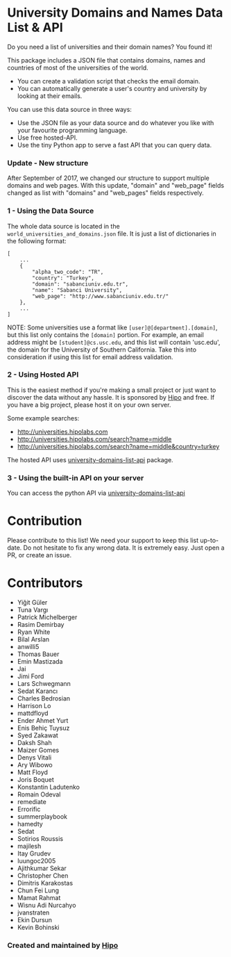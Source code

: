 # University Domains and Names Data List & API

Do you need a list of universities and their domain names? You found it!

This package includes a JSON file that contains domains, names and countries of most of the universities of the world.
 - You can create a validation script that checks the email domain.
 - You can automatically generate a user's country and university by looking at their emails.


You can use this data source in three ways:
 - Use the JSON file as your data source and do whatever you like with your favourite programming language.
 - Use free hosted-API.
 - Use the tiny Python app to serve a fast API that you can query data.

### Update - New structure

After September of 2017, we changed our structure to support multiple domains and web pages. With this update, "domain" and "web_page" fields changed as list with "domains" and "web_pages" fields respectively.

### 1 - Using the Data Source

The whole data source is located in the `world_universities_and_domains.json` file. It is just a list of dictionaries in the following format:

	[
		...
		{
		    "alpha_two_code": "TR",
		    "country": "Turkey",
		    "domain": "sabanciuniv.edu.tr",
		    "name": "Sabanci University",
		    "web_page": "http://www.sabanciuniv.edu.tr/"
		},
		...
	]


NOTE: Some universities use a format like `[user]@[department].[domain]`, but this list only contains the `[domain]` portion.
For example, an email address might be `[student]@cs.usc.edu`, and this list will contain 'usc.edu', the domain for the
University of Southern California. Take this into consideration if using this list for email address validation.

### 2 - Using Hosted API

This is the easiest method if you're making a small project or just want to discover the data without any hassle.
It is sponsored by [Hipo](http://www.hipolabs.com) and free. If you have a big project, please host it on your own server.

Some example searches:

 - http://universities.hipolabs.com
 - http://universities.hipolabs.com/search?name=middle
 - http://universities.hipolabs.com/search?name=middle&country=turkey

The hosted API uses [university-domains-list-api](https://github.com/Hipo/university-domains-list-api) package.


### 3 - Using the built-in API on your server

You can access the python API via [university-domains-list-api](https://github.com/Hipo/university-domains-list-api)

# Contribution
Please contribute to this list! We need your support to keep this list up-to-date.
Do not hesitate to fix any wrong data. It is extremely easy. Just open a PR, or create an issue.

# Contributors

 - Yiğit Güler
 - Tuna Vargı
 - Patrick Michelberger
 - Rasim Demirbay
 - Ryan White
 - Bilal Arslan
 - anwilli5
 - Thomas Bauer
 - Emin Mastizada
 - Jai
 - Jimi Ford
 - Lars Schwegmann
 - Sedat Karancı
 - Charles Bedrosian
 - Harrison Lo
 - mattdfloyd
 - Ender Ahmet Yurt
 - Enis Behiç Tuysuz
 - Syed Zakawat
 - Daksh Shah
 - Maizer Gomes
 - Denys Vitali
 - Ary Wibowo
 - Matt Floyd
 - Joris Boquet
 - Konstantin Ladutenko
 - Romain Odeval
 - remediate
 - Errorific
 - summerplaybook
 - hamedty
 - Sedat
 - Sotirios Roussis
 - majilesh
 - Itay Grudev
 - luungoc2005
 - Ajithkumar Sekar
 - Christopher Chen
 - Dimitris Karakostas
 - Chun Fei Lung
 - Mamat Rahmat
 - Wisnu Adi Nurcahyo
 - jvanstraten
 - Ekin Dursun
 - Kevin Bohinski

### Created and maintained by [Hipo](http://www.hipolabs.com)
